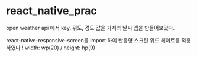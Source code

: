 # react_native_prac

open weather api 에서 key, 위도, 경도 값을 가져와 날씨 앱을 만들어보았다.

react-native-responsive-screen를 import 하여 반응형 스크린 위드 헤이트를 적용하였다 ! width: wp(20) / height: hp(9)
